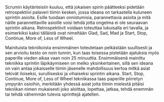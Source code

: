 Scrumin käytänteisiin kuuluu, että jokaisen spirin päätteeksi pidetään retrospektiivi palaveri tiimin 
kesken, jossa ideana on tarkastella kuluneen sprintin asioita. Esille tuodaan onnistumisia, 
parannettavia asioita ja mitä näille parannettaville asioille voisi tehdä jotta ongelma ei ole 
seuraavan sprintin aikana. Retrospektiivit voidaan toteuttaa lukuisalla eri tavalla, ja esimerkiksi 
kaksi tälläistä ovat nimeltään Glad, Sad, Mad ja Start, Stop, Continue, More of, Less of Wheel.

Mainituista tekniikoista ensimmäinen toteutetaan pelkästään suullisesti ja sen arvioitu kesto on noin 
tunnin, kun taas toisessa pistetään ajatuksia myös paperille vieden aikaa vaan noin 25 minuuttia. 
Ensimmäisenä mainittu tekniikka sprintin läpikäymiseen on melko yksinkertainen, sillä sen ideana on 
vain antaa jokaisselle tiimin jäsenelle mahdollisuus kertoa mitkä asiat tekivät iloiseksi, 
surullisesksi ja vihaiseksi sprintin aikana. Start, Stop, Continue, More of, Less of Wheel 
tekniikassa taas paperille piirretyn ympyrän osioihin, merkitään yhdessä asiat joita tiimin mielestä 
pitäisi tekniikan nimen mukaisesti joko aloittaa, lopettaa, jatkaa, tehdä enemmän tai tehdä vähemmän 
tulevia sprinttejä ajatellen.